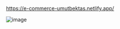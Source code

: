 https://e-commerce-umutbektas.netlify.app/



![image](https://user-images.githubusercontent.com/113468221/220190726-a63ca71d-985b-49f2-9c29-b707aa8133cd.png)
